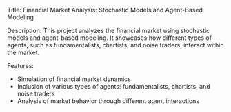 Title: Financial Market Analysis: Stochastic Models and Agent-Based Modeling

Description: This project analyzes the financial market using stochastic models and agent-based modeling. It showcases how different types of agents, such as fundamentalists, chartists, and noise traders, interact within the market.

Features:
- Simulation of financial market dynamics
- Inclusion of various types of agents: fundamentalists, chartists, and noise traders
- Analysis of market behavior through different agent interactions
